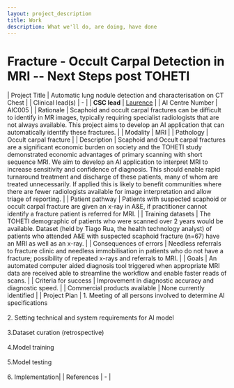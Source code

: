 ```yaml
---
layout: project_description
title: Work
description: What we'll do, are doing, have done
---
```


# **Fracture - Occult Carpal Detection in MRI -- Next Steps post TOHETI**

| Project Title | Automatic lung nodule detection and characterisation on CT Chest |
| Clinical lead(s) | - |
| <b>CSC lead</b> | [Laurence](/team/laurence.html) |
| AI Centre Number | AIC005 |
| Rationale | Scaphoid and occult carpal fractures can be difficult to identify in MR images, typically requiring specialist radiologists that are not always available. This project aims to develop an AI application that can automatically identify these fractures.  |
| Modality | MRI |
| Pathology | Occult carpal fracture |
| Description | Scaphoid and Occult carpal fractures are a significant economic burden on society and the TOHETI study demonstrated economic advantages of primary scanning with short sequence MRI. We aim to develop an AI application to interpret MRI to increase sensitivity and confidence of diagnosis. This should enable rapid turnaround treatment and discharge of these patients, many of whom are treated unnecessarily. If applied this is likely to benefit communities where there are fewer radiologists available for image interpretation and allow triage of reporting. |
| Patient pathway | Patients with suspected scaphoid or occult carpal fracture are given an x-ray in A&E, if practitioner cannot identify a fracture patient is referred for MRI.  |
| Training datasets | The TOHETI demographic of patients who were scanned over 2 years would be available. Dataset (held by Tiago Rua, the health technology analyst) of patients who attended A&E with suspected scaphoid fracture (n=67) have an MRI as well as an x-ray. |
| Consequences of errors | Needless referrals to fracture clinic and needless immobilisation in patients who do not have a fracture; possibility of repeated x-rays and referrals to MRI. |
| Goals | An automated computer aided diagnosis tool triggered when appropriate MRI data are received able to streamline the workflow and enable faster reads of scans. |
| Criteria for success | Improvement in diagnostic accuracy and diagnostic speed. |
| Commercial products available | None currently identified |
| Project Plan | 1.	Meeting of all persons involved to determine AI specifications <br><br> 2.	Setting technical and system requirements for AI model <br><br> 3.Dataset curation (retrospective) <br><br> 4.Model training <br><br>   5.Model testing<br><br>6.	Implementation|
| References | - |

